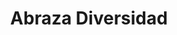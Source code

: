---
layout: proyectos
title: Abraza Diversidad
nameurl: abrazadiversidad
description: Desde OAJNU, entendemos que la educación es el medio más importante a través del cual promover cambios profundos, creemos que es el medio más idóneo para hacer de esta una sociedad más justa. A lo largo de estos diecisiete años de trabajo, y a través de un fuerte vínculo con instituciones del ámbito educativo formal, hemos podido vislumbrar cómo mediante el trabajo conjunto, las herramientas y los contenidos aportados por OAJNU, se ha obtenido como resultado un fuerte impacto de nuestros proyectos en destinatarios con distintas realidades en forma altamente positiva. En nuestra Organización, compartiendo los valores expresados en la Carta de Naciones Unidas, consideramos al respeto por los Derechos Humanos un principio ineludible sobre el cual debemos trabajar en un marco de tolerancia, igualdad y diálogo. En este aspecto y resaltando el artículo primero de la D.U.D.H. que establece “Todos los seres humanos nacen libres e iguales en dignidad y derechos” creemos fundamental realizar nuestro aporte en pos de la integración de las minorías étnicas como actores fundamentales de nuestra comunidad. Esta Integración hace referencia a una adaptación mutua entre dos o más segmentos socioculturales diferentes, pero iguales en derechos y obligaciones, y no a un ajuste unilateral de las minorías o de los inmigrantes. Son necesarios cambios en la sociedad mayoritaria receptora y cambios en los grupos minoritarios. Muchas veces los sectores de bajos recursos son quienes ven su identidad vulnerada al no contar con un espacio que priorice y fomente sus aptitudes personales. Nosotros creemos que lo más importante es que exista la posibilidad de que las personas se integren, y no es que todas las personas se integren en todos los ámbitos. En este sentido, ciudadanía supone la posibilidad o el acceso a los derechos que rigen la convivencia y la distribución de la riqueza en determinado territorio. Es prioridad para nosotros lograr la sensibilización intercultural, a través de un proceso de influencia comunicativa a distintos niveles (individual, grupal y social), cuyo objetivo principal es promover o ajustar actitudes o percepciones, que faciliten una reflexión generadora de cambios comportamentales, los cuales se conviertan en actitudes favorables a la diversidad cultural y, por ende, a las personas y colectivos que la conforman. La historia es importante para los pueblos, en tanto permite construir procesos identitarios que favorecen a la pregunta de ¿quiénes somos? Pensar nuestra historia nos permite construir y fortalecer nuestras identidades, a la vez que posibilita reconocer otras identidades, otros sujetos portadores de cultura. En ese sentido nuestro proyecto promueve el reconocimiento y el encuentro con esas otredades negadas que están presentes y son parte de nuestra sociedad. Pensamos que una aproximación a los saberes y prácticas desarrollados por las diversas comunidades que conforman nuestra sociedad, demanda reconocer y recuperar sus cosmovisiones y específicamente su concepción de la naturaleza, ya que la misma no es solo un recurso económico, sino también un patrimonio cultural. Por lo tanto, el entendimiento o comprensión de los saberes de estos grupos sociales y sus prácticas, implican una comunión intrínseca con los saberes ambientales. Este saber cotidiano, que se centra en el saber enseñarse posibilitado por esa pedagogía comunitaria, no consiste en una mera incorporación de conocimientos y técnicas aislada de aquellos que circulan en el mundo de vida en el que se inserta la comunidad, por el contrario involucra a la persona y su medio, a la naturaleza, a la vida vegetal y animal y en esa convivencia se practica el respeto, que enseña diversas estrategias de apropiación del territorio que según la manera propia de comprender e interpretar se adecuan en saber ser y hacer con sentido común. Para alcanzar un futuro sustentable que enfrente la crisis ambiental (la cual encierra la crisis de un modelo económico), la educación tiene que hacer un cambio, a través de la incorporación de una visión holística del mundo, basada en la complejidad y diversidad. La ética de la sustentabilidad requiere repensar la globalidad desde un conocimiento y saber local, basado en la interculturalidad, lo cual implica la presencia de una interacción entre diversas culturas con la posibilidad de generar expresiones culturales compartidas, por medio del diálogo y el intercambio mutuo. Implica una correspondencia y una mutua interacción entre diferentes identidades culturales, es decir, un intercambio son sentido. Teniendo presente a la familia como grupo fundamental de la sociedad y concientes de que los niños son el futuro, es nuestro deber hoy, reconocer que para el desarrollo de su personalidad debemos en forma activa fomentar su identidad valorando cada uno de los aspectos de su persona que les permita transitar una infancia armoniosa. Es por esto que desde OAJNU vemos la necesidad de concientizarnos y de concientizar a la sociedad sobre la diversidad de culturas que existen y de la posibilidad de convivir en un marco de respeto y de integración. El fin último del proyecto “Abraza Diversidad” es contribuir en la construcción de una sociedad intercultural donde todos nos respetemos y valoremos, más allá de nuestra pertenencia étnica o social. Un elemento clave para este fin es fomentar la integración de las minorías étnicas en nuestra sociedad. Es decir, este proyecto propone construir entre todos una mirada que promueva una sociedad respetuosa de la diversidad cultural, por medio de la integración, la participación, el pluralismo, donde estemos contenidos todos.
photospastevents: 
sedes:
objectives: 
target: 
linkinscription: 
- pregunta: "¿?"
  respuesta: " "
---